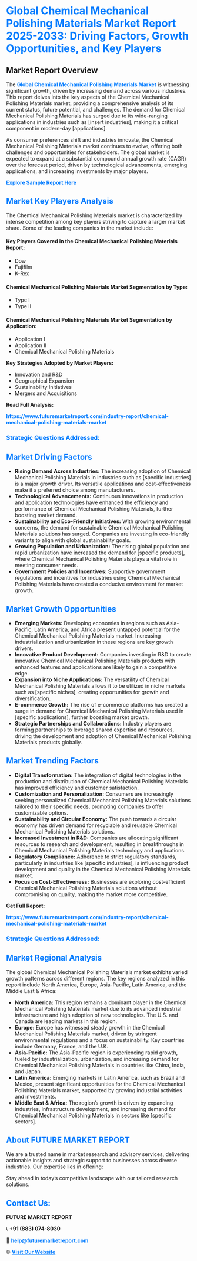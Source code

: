 <h1 style="color: #007BFF;">Global Chemical Mechanical Polishing Materials Market Report 2025-2033: Driving Factors, Growth Opportunities, and Key Players</h1>

<section id="overview">
<h2>Market Report Overview</h2>
<p>The <a href="https://www.futuremarketreport.com/industry-report/chemical-mechanical-polishing-materials-market" style="color: #007BFF; text-decoration: none;"><strong>Global Chemical Mechanical Polishing Materials Market</strong></a> is witnessing significant growth, driven by increasing demand across various industries. This report delves into the key aspects of the Chemical Mechanical Polishing Materials market, providing a comprehensive analysis of its current status, future potential, and challenges. The demand for Chemical Mechanical Polishing Materials has surged due to its wide-ranging applications in industries such as [insert industries], making it a critical component in modern-day [applications].</p>
<p>As consumer preferences shift and industries innovate, the Chemical Mechanical Polishing Materials market continues to evolve, offering both challenges and opportunities for stakeholders. The global market is expected to expand at a substantial compound annual growth rate (CAGR) over the forecast period, driven by technological advancements, emerging applications, and increasing investments by major players.</p>
</section>

<section id="overview">
<p><a href="https://www.futuremarketreport.com/request-sample/reportId=111772" style="color: #007BFF; text-decoration: none;"><strong>Explore Sample Report Here</strong></a></p>
</section>

<section id="key-players">
<h2 style="color: #007BFF;">Market Key Players Analysis</h2>
<p>The Chemical Mechanical Polishing Materials market is characterized by intense competition among key players striving to capture a larger market share. Some of the leading companies in the market include:</p>
<h4>Key Players Covered in the Chemical Mechanical Polishing Materials Report:</h4>
<ul><li>Dow</li><li>Fujifilm</li><li>K-Rex</li></ul>
<h4>Chemical Mechanical Polishing Materials Market Segmentation by Type:</h4>
<ul><li>Type I</li><li>Type II</li></ul>

<h4>Chemical Mechanical Polishing Materials Market Segmentation by Application:</h4>
<ul><li>Application I</li><li>Application II</li><li>Chemical Mechanical Polishing Materials</li></ul>
<p><strong>Key Strategies Adopted by Market Players:</strong></p>
<ul>
<li>Innovation and R&D</li>
<li>Geographical Expansion</li>
<li>Sustainability Initiatives</li>
<li>Mergers and Acquisitions</li>
</ul>
</section>

<section>
<p><strong>Read Full Analysis: </strong></p><a href="https://www.futuremarketreport.com/industry-report/chemical-mechanical-polishing-materials-market" style="color: #007BFF; text-decoration: none;"><strong>https://www.futuremarketreport.com/industry-report/chemical-mechanical-polishing-materials-market</strong></a>
<h3 style="color: #007BFF;">Strategic Questions Addressed:</h3>
</section>

<section id="driving-factors">
<h2 style="color: #007BFF;">Market Driving Factors</h2>
<ul>
<li><strong>Rising Demand Across Industries:</strong> The increasing adoption of Chemical Mechanical Polishing Materials in industries such as [specific industries] is a major growth driver. Its versatile applications and cost-effectiveness make it a preferred choice among manufacturers.</li>
<li><strong>Technological Advancements:</strong> Continuous innovations in production and application technologies have enhanced the efficiency and performance of Chemical Mechanical Polishing Materials, further boosting market demand.</li>
<li><strong>Sustainability and Eco-Friendly Initiatives:</strong> With growing environmental concerns, the demand for sustainable Chemical Mechanical Polishing Materials solutions has surged. Companies are investing in eco-friendly variants to align with global sustainability goals.</li>
<li><strong>Growing Population and Urbanization:</strong> The rising global population and rapid urbanization have increased the demand for [specific products], where Chemical Mechanical Polishing Materials plays a vital role in meeting consumer needs.</li>
<li><strong>Government Policies and Incentives:</strong> Supportive government regulations and incentives for industries using Chemical Mechanical Polishing Materials have created a conducive environment for market growth.</li>
</ul>
</section>

<section id="growth-opportunities">
<h2 style="color: #007BFF;">Market Growth Opportunities</h2>
<ul>
<li><strong>Emerging Markets:</strong> Developing economies in regions such as Asia-Pacific, Latin America, and Africa present untapped potential for the Chemical Mechanical Polishing Materials market. Increasing industrialization and urbanization in these regions are key growth drivers.</li>
<li><strong>Innovative Product Development:</strong> Companies investing in R&D to create innovative Chemical Mechanical Polishing Materials products with enhanced features and applications are likely to gain a competitive edge.</li>
<li><strong>Expansion into Niche Applications:</strong> The versatility of Chemical Mechanical Polishing Materials allows it to be utilized in niche markets such as [specific niches], creating opportunities for growth and diversification.</li>
<li><strong>E-commerce Growth:</strong> The rise of e-commerce platforms has created a surge in demand for Chemical Mechanical Polishing Materials used in [specific applications], further boosting market growth.</li>
<li><strong>Strategic Partnerships and Collaborations:</strong> Industry players are forming partnerships to leverage shared expertise and resources, driving the development and adoption of Chemical Mechanical Polishing Materials products globally.</li>
</ul>
</section>

<section id="trending-factors">
<h2 style="color: #007BFF;">Market Trending Factors</h2>
<ul>
<li><strong>Digital Transformation:</strong> The integration of digital technologies in the production and distribution of Chemical Mechanical Polishing Materials has improved efficiency and customer satisfaction.</li>
<li><strong>Customization and Personalization:</strong> Consumers are increasingly seeking personalized Chemical Mechanical Polishing Materials solutions tailored to their specific needs, prompting companies to offer customizable options.</li>
<li><strong>Sustainability and Circular Economy:</strong> The push towards a circular economy has driven demand for recyclable and reusable Chemical Mechanical Polishing Materials solutions.</li>
<li><strong>Increased Investment in R&D:</strong> Companies are allocating significant resources to research and development, resulting in breakthroughs in Chemical Mechanical Polishing Materials technology and applications.</li>
<li><strong>Regulatory Compliance:</strong> Adherence to strict regulatory standards, particularly in industries like [specific industries], is influencing product development and quality in the Chemical Mechanical Polishing Materials market.</li>
<li><strong>Focus on Cost-Effectiveness:</strong> Businesses are exploring cost-efficient Chemical Mechanical Polishing Materials solutions without compromising on quality, making the market more competitive.</li>
</ul>
</section>

<section>
<p><strong>Get Full Report: </strong></p><a href="https://www.futuremarketreport.com/industry-report/chemical-mechanical-polishing-materials-market" style="color: #007BFF; text-decoration: none;"><strong>https://www.futuremarketreport.com/industry-report/chemical-mechanical-polishing-materials-market</strong></a>
<h3 style="color: #007BFF;">Strategic Questions Addressed:</h3>
</section>


<section id="regional-analysis">
<h2 style="color: #007BFF;">Market Regional Analysis</h2>
<p>The global Chemical Mechanical Polishing Materials market exhibits varied growth patterns across different regions. The key regions analyzed in this report include North America, Europe, Asia-Pacific, Latin America, and the Middle East & Africa:</p>
<ul>
<li><strong>North America:</strong> This region remains a dominant player in the Chemical Mechanical Polishing Materials market due to its advanced industrial infrastructure and high adoption of new technologies. The U.S. and Canada are leading markets in this region.</li>
<li><strong>Europe:</strong> Europe has witnessed steady growth in the Chemical Mechanical Polishing Materials market, driven by stringent environmental regulations and a focus on sustainability. Key countries include Germany, France, and the U.K.</li>
<li><strong>Asia-Pacific:</strong> The Asia-Pacific region is experiencing rapid growth, fueled by industrialization, urbanization, and increasing demand for Chemical Mechanical Polishing Materials in countries like China, India, and Japan.</li>
<li><strong>Latin America:</strong> Emerging markets in Latin America, such as Brazil and Mexico, present significant opportunities for the Chemical Mechanical Polishing Materials market, supported by growing industrial activities and investments.</li>
<li><strong>Middle East & Africa:</strong> The region’s growth is driven by expanding industries, infrastructure development, and increasing demand for Chemical Mechanical Polishing Materials in sectors like [specific sectors].</li>
</ul>
</section>

<footer>
<h2 style="color: #007BFF;">About FUTURE MARKET REPORT</h2>
<p>We are a trusted name in market research and advisory services, delivering actionable insights and strategic support to businesses across diverse industries. Our expertise lies in offering:</p>

<p>Stay ahead in today’s competitive landscape with our tailored research solutions.</p>

<h2 style="color: #007BFF;">Contact Us:</h2>
<p><strong>FUTURE MARKET REPORT</strong></p>
<p>📞 <strong>+91 (883) 074-8030</strong></p>
<p>📧 <strong><a href="mailto:help@futuremarketreport.com" style="color: #007BFF;">help@futuremarketreport.com</a></strong></p>
<p>🌐 <strong><a href="https://www.futuremarketreport.com/" style="color: #007BFF;">Visit Our Website</a></strong></p>
</footer>